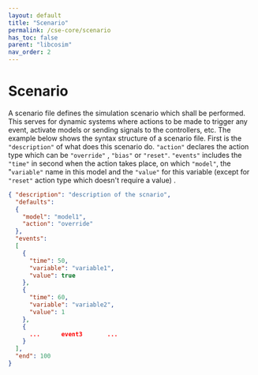 ```yaml
---
layout: default
title: "Scenario"
permalink: /cse-core/scenario
has_toc: false
parent: "libcosim"
nav_order: 2
---
```

# Scenario

A scenario file defines the simulation scenario which shall be performed. This serves for dynamic systems where actions to be made to trigger any event, activate models or sending signals to the controllers, etc. The example below shows the syntax structure of a scenario file. First is the `"description"` of what does this scenario do. 
`"action"` declares the action type which can be `"override"` , `"bias"`  or `"reset"`. `"events"` includes the `"time"` in second when the action takes place, on which `"model"`, the "`variable"` name in this model and the `"value"` for this variable (except for `"reset"` action type which doesn't require a value) .

```json
{ "description": "description of the scnario",
  "defaults": 
  {
    "model": "model1",
    "action": "override"
  },
  "events": 
  [
    {
      "time": 50,
      "variable": "variable1",
      "value": true
    },
    {
      "time": 60,
      "variable": "variable2",
      "value": 1
    },
    {
      ...      event3       ...
    }
  ],
  "end": 100
}
```
